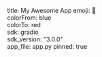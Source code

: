 title: My Awesome App 
emoji: 🚀  
colorFrom: blue  
colorTo: red  
sdk: gradio  
sdk_version: "3.0.0"  
app_file: app.py 
pinned: true 
